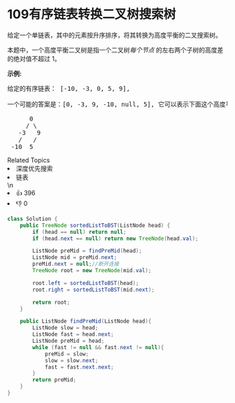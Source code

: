 # 109有序链表转换二叉树搜索树

<p>给定一个单链表，其中的元素按升序排序，将其转换为高度平衡的二叉搜索树。</p>

<p>本题中，一个高度平衡二叉树是指一个二叉树<em>每个节点&nbsp;</em>的左右两个子树的高度差的绝对值不超过 1。</p>

<p><strong>示例:</strong></p>

<pre>给定的有序链表： [-10, -3, 0, 5, 9],

一个可能的答案是：[0, -3, 9, -10, null, 5], 它可以表示下面这个高度平衡二叉搜索树：

      0
     / \
   -3   9
   /   /
 -10  5
</pre>

<div><div>Related Topics</div><div><li>深度优先搜索</li><li>链表</li></div></div>\n<div><li>👍 396</li><li>👎 0</li></div>



```java
class Solution {
    public TreeNode sortedListToBST(ListNode head) {
        if (head == null) return null;
        if (head.next == null) return new TreeNode(head.val);

        ListNode preMid = findPreMid(head);
        ListNode mid = preMid.next;
        preMid.next = null;//断开连接
        TreeNode root = new TreeNode(mid.val);

        root.left = sortedListToBST(head);
        root.right = sortedListToBST(mid.next);

        return root;
    }

    public ListNode findPreMid(ListNode head){
        ListNode slow = head;
        ListNode fast = head.next;
        ListNode preMid = head;
        while (fast != null && fast.next != null){
            preMid = slow;
            slow = slow.next;
            fast = fast.next.next;
        }
        return preMid;
    }
}
```


